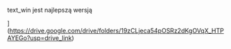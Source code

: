 text_win jest najlepszą wersją


](https://drive.google.com/drive/folders/19zCLjeca54pOSRz2dKgOVqX_HTPAYEGo?usp=drive_link)
